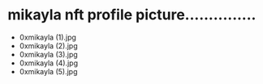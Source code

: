 # mikayla nft profile picture...............
- 0xmikayla (1).jpg
- 0xmikayla (2).jpg
- 0xmikayla (3).jpg
- 0xmikayla (4).jpg
- 0xmikayla (5).jpg

